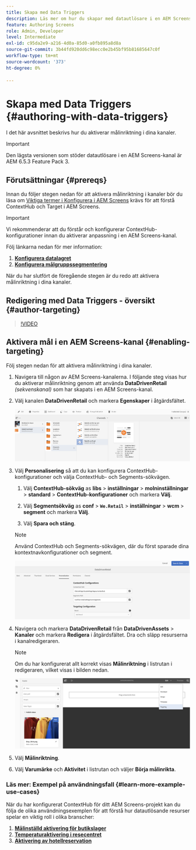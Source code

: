 ```yaml
---
title: Skapa med Data Triggers
description: Läs mer om hur du skapar med datautlösare i en AEM Screens-kanal.
feature: Authoring Screens
role: Admin, Developer
level: Intermediate
exl-id: c95da2e9-a216-4d0a-85d0-a0fb895a8d8a
source-git-commit: 3b44fd920dd6c98ecc0e2b45bf95b81685647c0f
workflow-type: tm+mt
source-wordcount: '373'
ht-degree: 0%

---
```


# Skapa med Data Triggers {#authoring-with-data-triggers}

I det här avsnittet beskrivs hur du aktiverar målinriktning i dina kanaler.

>[!IMPORTANT]
>
>Den lägsta versionen som stöder datautlösare i en AEM Screens-kanal är AEM 6.5.3 Feature Pack 3.

## Förutsättningar {#prereqs}

Innan du följer stegen nedan för att aktivera målinriktning i kanaler bör du läsa om [Viktiga termer i Konfigurera i AEM Screens](configuring-context-hub.md) krävs för att förstå ContextHub och Target i AEM Screens.

>[!IMPORTANT]
>
>Vi rekommenderar att du förstår och konfigurerar ContextHub-konfigurationer innan du aktiverar anpassning i en AEM Screens-kanal.

Följ länkarna nedan för mer information:

1. **[Konfigurera datalagret](configuring-context-hub.md)**
1. **[Konfigurera målgruppssegmentering](configuring-context-hub.md)**

När du har slutfört de föregående stegen är du redo att aktivera målinriktning i dina kanaler.

## Redigering med Data Triggers - översikt {#author-targeting}

>[!VIDEO](https://video.tv.adobe.com/v/31921)

## Aktivera mål i en AEM Screens-kanal {#enabling-targeting}

Följ stegen nedan för att aktivera målinriktning i dina kanaler.

1. Navigera till någon av AEM Screens-kanalerna. I följande steg visas hur du aktiverar målinriktning genom att använda **DataDrivenRetail** *(sekvenskanal)* som har skapats i en AEM Screens-kanal.

1. Välj kanalen **DataDrivenRetail** och markera **Egenskaper** i åtgärdsfältet.

   ![screen_shot_2019-05-01at43332pm](assets/screen_shot_2019-05-01at43332pm.png)

1. Välj **Personalisering** så att du kan konfigurera ContextHub-konfigurationer och välja ContextHub- och Segments-sökvägen.

   1. Välj **ContextHub-sökväg** as **libs** > **inställningar** > **molninställningar** > **standard** > **ContextHub-konfigurationer** och markera **Välj**.

   1. Välj **Segmentsökväg** as **conf** > **`We.Retail`** > **inställningar** > **wcm** > **segment** och markera **Välj**.

   1. Välj **Spara och stäng**.

   >[!NOTE]
   >
   >Använd ContextHub och Segments-sökvägen, där du först sparade dina kontextnavkonfigurationer och segment.

   ![screen_shot_2019-05-01at44030pm](assets/screen_shot_2019-05-01at44030pm.png)

1. Navigera och markera **DataDrivenRetail** från **DataDrivenAssets** > **Kanaler** och markera **Redigera** i åtgärdsfältet. Dra och släpp resurserna i kanalredigeraren.

   >[!NOTE]
   >
   >Om du har konfigurerat allt korrekt visas **Målinriktning** i listrutan i redigeraren, vilket visas i bilden nedan.

   ![screen_shot_2019-05-01at44231pm](assets/screen_shot_2019-05-01at44231pm.png)

1. Välj **Målinriktning**.

1. Välj **Varumärke** och **Aktivitet** i listrutan och väljer **Börja målinrikta**.

### Läs mer: Exempel på användningsfall {#learn-more-example-use-cases}

När du har konfigurerat ContextHub för ditt AEM Screens-projekt kan du följa de olika användningsexemplen för att förstå hur datautlösande resurser spelar en viktig roll i olika branscher:

1. **[Målinställd aktivering för butikslager](retail-inventory-activation.md)**
1. **[Temperaturaktivering i resecentret](local-temperature-activation.md)**
1. **[Aktivering av hotellreservation](hospitality-reservation-activation.md)**
